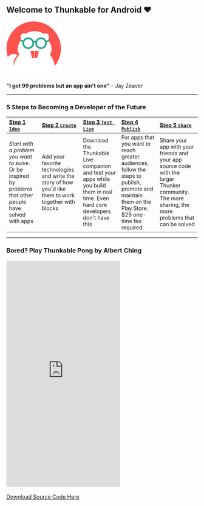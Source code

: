 ## Welcome to Thunkable for Android ❤

![](/assets/thunkable-classic.png)

**"I got 99 problems but an app ain't one"** - Jay Zeaver

---

### 5 Steps to Becoming a Developer of the Future

| [Step 1 `Idea`](/android/idea.md) | [Step 2 `Create`](/android/create.md) | [Step 3 `Test Live`](/android/live-test.md) | [Step 4 `Publish`](/android/publish.md) | [Step 5 `Share`](/android/share.md) |
| :--- | :--- | :--- | :--- | :--- |
| _Start with a problem you want to solve_. Or be inspired by problems that other people have solved with apps | Add your favorite technologies and write the story of how you'd like them to work together with blocks | Download the Thunkable Live companion and test your apps while you build them in real time. Even hard core developers don't have this | For apps that you want to reach greater audiences, follow the steps to publish, promote and maintain them on the Play Store. $29 one-time fee required | Share your app with your friends and your app source code with the larger Thunker community. The more sharing, the more problems that can be solved |

---

### Bored? Play Thunkable Pong by Albert Ching

<div class="intrinsic-container">
  <iframe src="https://appetize.io/embed/jxpxnaz599j55nkta7pngfqjxr?device=nexus5&scale=75&autoplay=false&orientation=portrait&deviceColor=white" width="300px" height="597px" frameborder="0" scrolling="no"></iframe>
</div>

[Download Source Code Here](https://goo.gl/eEkDms)

